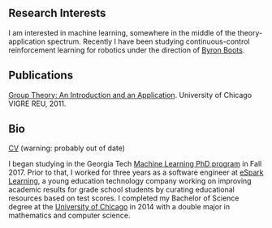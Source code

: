 ## Research Interests

I am interested in machine learning, somewhere in the middle of the theory-application spectrum. Recently I have been studying continuous-control reinforcement learning for robotics under the direction of [Byron Boots](https://www.cc.gatech.edu/~bboots3/).

## Publications

[Group Theory: An Introduction and an Application](http://www.math.uchicago.edu/~may/VIGRE/VIGRE2011/REUPapers/Hatch.pdf). University of Chicago VIGRE REU, 2011.

## Bio

[CV](cv-2016-11-26.pdf) (warning: probably out of date)

I began studying in the Georgia Tech [Machine Learning PhD program](http://ml.gatech.edu/phd) in Fall 2017. Prior to that, I worked for three years as a software engineer at [eSpark Learning](esparklearning.com), a young education technology company working on improving academic results for grade school students by curating educational resources based on test scores. I completed my Bachelor of Science degree at the [University of Chicago](www.uchicago.edu) in 2014 with a double major in mathematics and computer science. 
